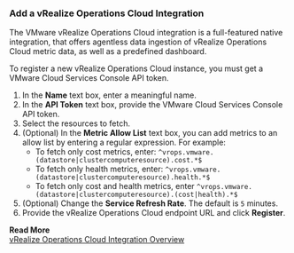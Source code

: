 ### Add a vRealize Operations Cloud Integration

The VMware vRealize Operations Cloud integration is a full-featured native integration, that offers agentless data ingestion of vRealize Operations Cloud metric data, as well as a predefined dashboard.

To register a new vRealize Operations Cloud instance, you must get a VMware Cloud Services Console API token. 

1. In the **Name** text box, enter a meaningful name.
2. In the **API Token** text box, provide the VMware Cloud Services Console API token.
3. Select the resources to fetch.
4. (Optional) In the **Metric Allow List** text box, you can add metrics to an allow list by entering a regular expression. For example:
   * To fetch only cost metrics, enter: <code>^vrops.vmware.(datastore|clustercomputeresource).cost.*$</code>
   * To fetch only health metrics, enter: <code>^vrops.vmware.(datastore|clustercomputeresource).health.*$</code>
   * To fetch only cost and health metrics, enter <code>^vrops.vmware.(datastore|clustercomputeresource).(cost|health).*$</code>
5. (Optional) Change the **Service Refresh Rate**. The default is `5` minutes.
6. Provide the vRealize Operations Cloud endpoint URL and click **Register**.

**Read More**<br/>
  [vRealize Operations Cloud Integration Overview](https://docs.wavefront.com/integrations_vrops.html)
